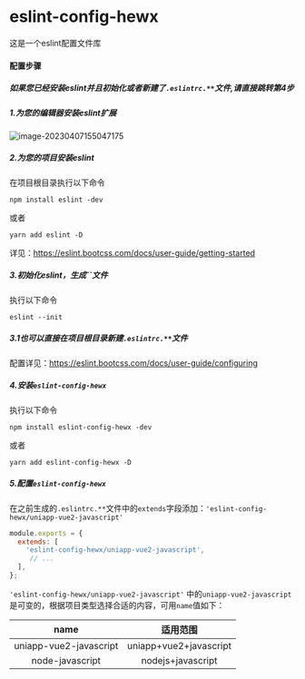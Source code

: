 # eslint-config-hewx

这是一个eslint配置文件库

#### 配置步骤

##### 如果您已经安装eslint并且初始化或者新建了`.eslintrc.**`文件,请直接跳转第4步

##### 1.为您的编辑器安装eslint扩展

![image-20230407155047175](C:\Users\admin\Desktop\eslint-config-hewx\assets\image-20230407155047175.png)

##### 2.为您的项目安装eslint

在项目根目录执行以下命令

```shell
npm install eslint -dev
```

或者

```shell
yarn add eslint -D
```

详见：https://eslint.bootcss.com/docs/user-guide/getting-started

##### 3.初始化eslint，生成``文件

执行以下命令

```shell
eslint --init
```

##### 3.1也可以直接在项目根目录新建`.eslintrc.**`文件

配置详见：https://eslint.bootcss.com/docs/user-guide/configuring

##### 4.安装`eslint-config-hewx`

执行以下命令

```shell
npm install eslint-config-hewx -dev
```

或者

```shell
yarn add eslint-config-hewx -D
```

##### 5.配置`eslint-config-hewx`

在之前生成的`.eslintrc.**`文件中的`extends`字段添加：`'eslint-config-hewx/uniapp-vue2-javascript'`

```js
module.exports = {
  extends: [
    'eslint-config-hewx/uniapp-vue2-javascript',
     // ...
  ],
};

```

`'eslint-config-hewx/uniapp-vue2-javascript'` 中的`uniapp-vue2-javascript`是可变的，根据项目类型选择合适的内容，可用`name`值如下：

|          name          |        适用范围        |
| :--------------------: | :--------------------: |
| uniapp-vue2-javascript | uniapp+vue2+javascript |
|    node-javascript     |   nodejs+javascript    |

